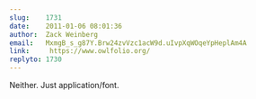 ```yaml
---
slug:    1731
date:    2011-01-06 08:01:36
author:  Zack Weinberg
email:   MxmgB_s_g87Y.Brw24zvVzc1acW9d.uIvpXqWOqeYpHeplAm4A
link:     https://www.owlfolio.org/
replyto: 1730
---
```


Neither.  Just application/font.
